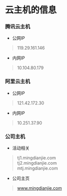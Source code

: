 # 云主机的信息

### 腾讯云主机
- 公网IP
> 119.29.161.146
- 内网IP
> 10.104.80.179

### 阿里云主机
- 公网IP
> 121.42.172.30
- 内网IP
> 10.251.37.90

### 公司主机
- 活动相关
> tj1.mingdianjie.com  
> tj2.mingdianjie.com  
> mtj.mingdianjie.com  
- 公司主页
> www.mingdianjie.com